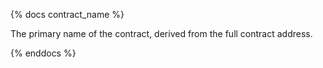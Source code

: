 {% docs contract_name %}

The primary name of the contract, derived from the full contract address.

{% enddocs %}